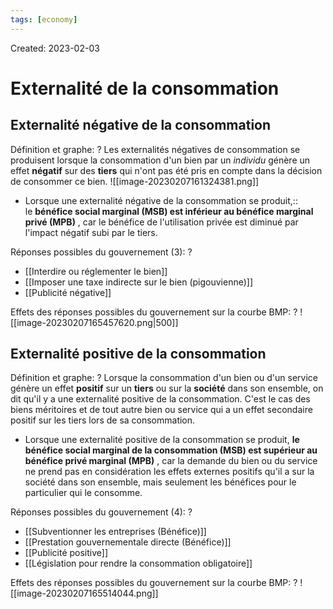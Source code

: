 ```yaml
---
tags: [economy] 
---
```

Created: 2023-02-03

# Externalité de la consommation

## Externalité négative de la consommation
Définition et graphe:
?
Les externalités négatives de consommation se produisent lorsque la consommation d'un bien par un *individu* génère un effet **négatif** sur des **tiers** qui n'ont pas été pris en compte dans la décision de consommer ce bien.
![[image-20230207161324381.png]]
<!--SR:!2023-02-09,1,230-->

- Lorsque une externalité négative de la consommation se produit,:: le **bénéfice social marginal (MSB) est inférieur au bénéfice marginal privé (MPB)** , car le bénéfice de l'utilisation privée est diminué par l'impact négatif subi par le tiers.
<!--SR:!2023-02-11,3,250-->

Réponses possibles du gouvernement (3):
?
-   [[Interdire ou réglementer le bien]]
-   [[Imposer une taxe indirecte sur le bien (pigouvienne)]]
-   [[Publicité négative]]

Effets des réponses possibles du gouvernement sur la courbe BMP:
?
![[image-20230207165457620.png|500]]
<!--SR:!2023-02-11,3,250-->

## Externalité positive de la consommation
Définition et graphe:
?
Lorsque la consommation d'un bien ou d'un service génère un effet **positif** sur un **tiers** ou sur la **société** dans son ensemble, on dit qu'il y a une externalité positive de la consommation. C'est le cas des biens méritoires et de tout autre bien ou service qui a un effet secondaire positif sur les tiers lors de sa consommation.

- Lorsque une  externalité positive de la consommation se produit, **le bénéfice social marginal de la consommation (MSB) est supérieur au bénéfice privé marginal (MPB)** , car la demande du bien ou du service ne prend pas en considération les effets externes positifs qu'il a sur la société dans son ensemble, mais seulement les bénéfices pour le particulier qui le consomme.

Réponses possibles du gouvernement (4):
?
-   [[Subventionner les entreprises (Bénéfice)]]
-   [[Prestation gouvernementale directe (Bénéfice)]]
-   [[Publicité positive]]
-   [[Législation pour rendre la consommation obligatoire]]

Effets des réponses possibles du gouvernement sur la courbe BMP:
?
![[image-20230207165514044.png]]



